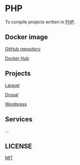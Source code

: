 # PHP

To compile projects written in [PHP](https://www.php.net/).

## Docker image

[GitHub repository](https://github.com/brtmvdl/docker-php)

[Docker Hub](https://hub.docker.com/r/tmvdl/php)

## Projects

[Laravel](https://github.com/brtmvdl/laravel)

[Drupal](https://github.com/brtmvdl/drupal)

[Wordpress](https://github.com/brtmvdl/wordpress)

## Services

...

## LICENSE

[MIT](./LICENSE)
